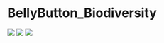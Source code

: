 # BellyButton_Biodiversity
![](../images/WebOne.pngg)
![](../images/images/WebThree_bubble.png)
![](../images/webtTwo_bar_gauge.png)
